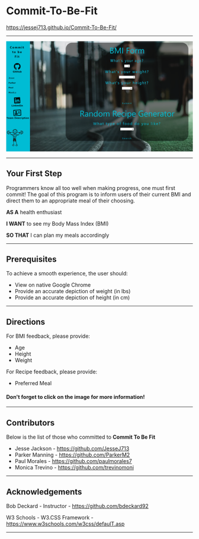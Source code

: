 # Commit-To-Be-Fit

https://jessej713.github.io/Commit-To-Be-Fit/

---

![Commit To Be Fit Screenshot](/Commit-To-Be-Fit.PNG?raw=true "Commit To Be Fit")

---

## Your First Step
Programmers know all too well when making progress, one must first commit! The goal of this program is to inform users of their current BMI and direct them to an appropriate meal of their choosing.

**AS A** health enthusiast

**I WANT** to see my Body Mass Index (BMI)

**SO THAT** I can plan my meals accordingly

---

## Prerequisites

To achieve a smooth experience, the user should:

* View on native Google Chrome
* Provide an accurate depiction of weight (in lbs)
* Provide an accurate depiction of height (in cm)

---

## Directions

For BMI feedback, please provide:
* Age
* Height
* Weight

For Recipe feedback, please provide:
* Preferred Meal

#### **Don't forget to click on the image for more information!**

---

## Contributors

Below is the list of those who committed to **Commit To Be Fit**

* Jesse Jackson - https://github.com/JesseJ713
* Parker Manning - https://github.com/ParkerM2 
* Paul Morales - https://github.com/paulmorales7
* Monica Trevino - https://github.com/trevinomoni

---

## Acknowledgements

Bob Deckard - Instructor -  https://github.com/bdeckard92

W3 Schools - W3.CSS Framework - https://www.w3schools.com/w3css/defaulT.asp

---





